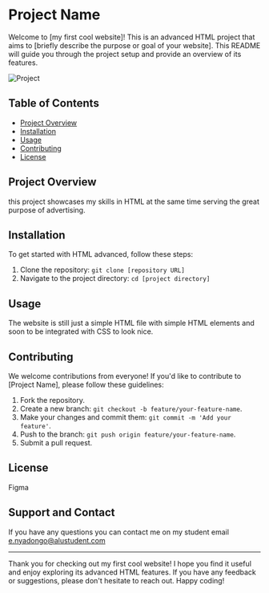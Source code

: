 # Project Name

Welcome to [my first cool website]! This is an advanced HTML project that aims to [briefly describe the purpose or goal of your website]. This README will guide you through the project setup and provide an overview of its features.

![Project](https://s3.amazonaws.com/alu-intranet.hbtn.io/uploads/medias/2021/4/1f4cd63ecc3a8c03b0f4309b74aca179e225aabf.jpg?X-Amz-Algorithm=AWS4-HMAC-SHA256&X-Amz-Credential=AKIARDDGGGOUZTW2RLVB%2F20230527%2Fus-east-1%2Fs3%2Faws4_request&X-Amz-Date=20230527T213159Z&X-Amz-Expires=86400&X-Amz-SignedHeaders=host&X-Amz-Signature=ff8e8fd0df5ae597ddd598a78790a662fdff4d4feb580b6b8c40c5caa33c86c6)

## Table of Contents

- [Project Overview](#project-overview)
- [Installation](#installation)
- [Usage](#usage)
- [Contributing](#contributing)
- [License](#license)

## Project Overview

this project showcases my skills in HTML at the same time serving the great purpose of advertising.

## Installation

To get started with HTML advanced, follow these steps:

1. Clone the repository: `git clone [repository URL]`
2. Navigate to the project directory: `cd [project directory]`

## Usage

The website is still just a simple HTML file with simple HTML elements and soon to be integrated with CSS to look nice.


## Contributing

We welcome contributions from everyone! If you'd like to contribute to [Project Name], please follow these guidelines:

1. Fork the repository.
2. Create a new branch: `git checkout -b feature/your-feature-name`.
3. Make your changes and commit them: `git commit -m 'Add your feature'`.
4. Push to the branch: `git push origin feature/your-feature-name`.
5. Submit a pull request.

## License

Figma

## Support and Contact
If you have any questions you can contact me on my student email e.nyadongo@alustudent.com

---

Thank you for checking out my first cool website! I hope you find it useful and enjoy exploring its advanced HTML features. If you have any feedback or suggestions, please don't hesitate to reach out. Happy coding!

